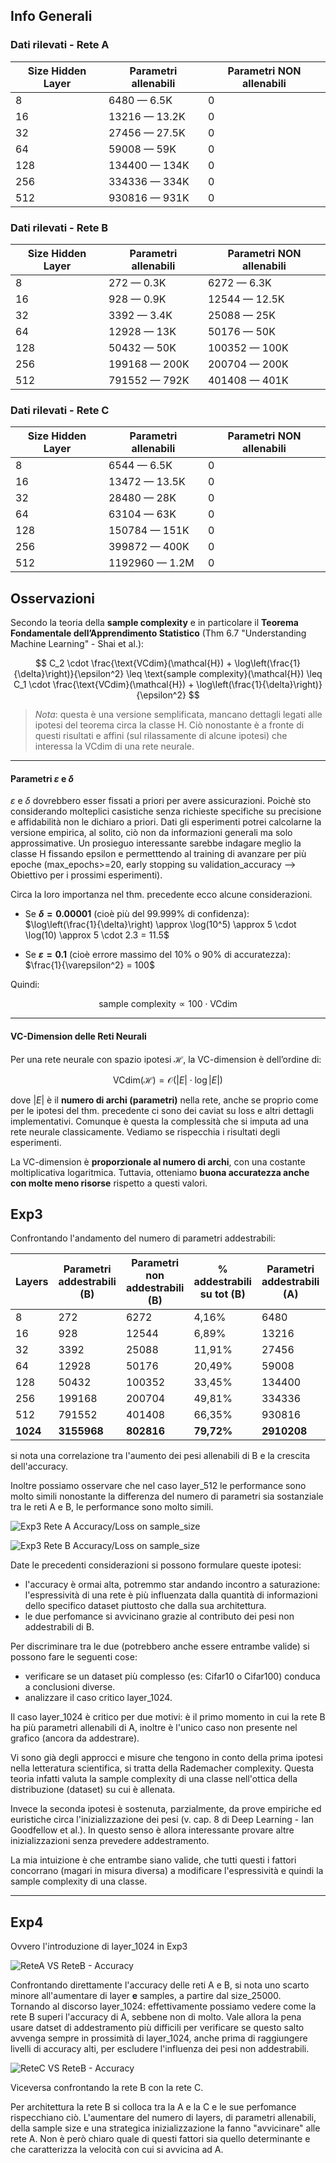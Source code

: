 ## Info Generali

### Dati rilevati - Rete A 
| Size Hidden Layer | Parametri allenabili | Parametri NON allenabili |
|-------------------|----------------------|---------------------------|
| 8                 | 6480 — 6.5K          | 0                         |
| 16                | 13216 — 13.2K        | 0                         |
| 32                | 27456 — 27.5K        | 0                         |
| 64                | 59008 — 59K          | 0                         |
| 128               | 134400 — 134K        | 0                         |
| 256               | 334336 — 334K        | 0                         |
| 512               | 930816 — 931K        | 0                         |

### Dati rilevati - Rete B
| Size Hidden Layer | Parametri allenabili | Parametri NON allenabili |
|-------------------|----------------------|---------------------------|
| 8                 | 272 — 0.3K           | 6272 — 6.3K               |
| 16                | 928 — 0.9K           | 12544 — 12.5K             |
| 32                | 3392 — 3.4K          | 25088 — 25K               |
| 64                | 12928 — 13K          | 50176 — 50K               |
| 128               | 50432 — 50K          | 100352 — 100K             |
| 256               | 199168 — 200K        | 200704 — 200K             |
| 512               | 791552 — 792K        | 401408 — 401K             |

### Dati rilevati - Rete C
| Size Hidden Layer | Parametri allenabili | Parametri NON allenabili |
|-------------------|----------------------|---------------------------|
| 8                 | 6544 — 6.5K          | 0                         |
| 16                | 13472 — 13.5K        | 0                         |
| 32                | 28480 — 28K          | 0                         |
| 64                | 63104 — 63K          | 0                         |
| 128               | 150784 — 151K        | 0                         |
| 256               | 399872 — 400K        | 0                         |
| 512               | 1192960 — 1.2M       | 0                         |


## Osservazioni
Secondo la teoria della **sample complexity** e in particolare il **Teorema Fondamentale dell’Apprendimento Statistico** (Thm 6.7 "Understanding Machine Learning" - Shai et al.):

$$
C_2 \cdot \frac{\text{VCdim}(\mathcal{H}) + \log\left(\frac{1}{\delta}\right)}{\epsilon^2} \leq \text{sample complexity}(\mathcal{H}) \leq C_1 \cdot \frac{\text{VCdim}(\mathcal{H}) + \log\left(\frac{1}{\delta}\right)}{\epsilon^2}
$$

> *Nota*: questa è una versione semplificata, mancano dettagli legati alle ipotesi del teorema circa la classe H. Ciò nonostante è a fronte di questi risultati e affini (sul rilassamente di alcune ipotesi) che interessa la VCdim di una rete neurale.

---

#### Parametri $\varepsilon$ e $\delta$

$\varepsilon$ e $\delta$ dovrebbero esser fissati a priori per avere assicurazioni. Poichè sto considerando molteplici casistiche senza richieste specifiche su precisione e affidabilità non le dichiaro a priori. Dati gli esperimenti potrei calcolarne la versione empirica, al solito, ciò non da informazioni generali ma solo approssimative.
Un prosieguo interessante sarebbe indagare meglio la classe H fissando epsilon e permetttendo al training di avanzare per più epoche (max_epochs>=20, early stopping su validation_accuracy --> Obiettivo per i prossimi esperimenti).

Circa la loro importanza nel thm. precedente ecco alcune considerazioni.

* Se **$\delta = 0.00001$** (cioè più del 99.999% di confidenza): <br>
  $\log\left(\frac{1}{\delta}\right) \approx \log(10^5) \approx 5 \cdot \log(10) \approx 5 \cdot 2.3 = 11.5$

* Se **$\varepsilon = 0.1$** (cioè errore massimo del 10% o 90% di accuratezza): <br>
  $\frac{1}{\varepsilon^2} = 100$
  
  
Quindi:

  $$
  \text{sample complexity} \propto 100 \cdot \text{VCdim}
  $$

---

#### VC-Dimension delle Reti Neurali

Per una rete neurale con spazio ipotesi $\mathcal{H}$, la VC-dimension è dell’ordine di:

$$
\text{VCdim}(\mathcal{H}) = \mathcal{O}(|E| \cdot \log |E|)
$$

dove $|E|$ è il **numero di archi (parametri)** nella rete, anche se proprio come per le ipotesi del thm. precedente ci sono dei caviat su loss e altri dettagli implementativi. Comunque è questa la complessità che si imputa ad una rete neurale classicamente. Vediamo se rispecchia i risultati degli esperimenti.

La VC-dimension è **proporzionale al numero di archi**, con una costante moltiplicativa logaritmica. Tuttavia, otteniamo **buona accuratezza anche con molte meno risorse** rispetto a questi valori.

## Exp3

Confrontando l'andamento del numero di parametri addestrabili:

| Layers | Parametri addestrabili (B) | Parametri non addestrabili (B) | % addestrabili su tot (B) | Parametri addestrabili (A) | Differenza A - B |
|--------|-----------------------------|----------------------------------|----------------------------|------------------------------|------------------|
| 8      | 272                         | 6272                             | 4,16%                      | 6480                         | 6208             |
| 16     | 928                         | 12544                            | 6,89%                      | 13216                        | 12288            |
| 32     | 3392                        | 25088                            | 11,91%                     | 27456                        | 24064            |
| 64     | 12928                       | 50176                            | 20,49%                     | 59008                        | 46080            |
| 128    | 50432                       | 100352                           | 33,45%                     | 134400                       | 83968            |
| 256    | 199168                      | 200704                           | 49,81%                     | 334336                       | 135168           |
| 512    | 791552                      | 401408                           | 66,35%                     | 930816                       | 139264           |
| **1024** | **3155968**               | **802816**                       | **79,72%**                 | **2910208**                  | **-245760**      |

si nota una correlazione tra l'aumento dei pesi allenabili di B e la crescita dell'accuracy.

Inoltre possiamo osservare che nel caso layer_512 le performance sono molto simili nonostante la differenza del numero di parametri sia sostanziale tra le reti A e B, le performance sono molto simili. 

![Exp3  Rete A Accuracy/Loss on sample_size](https://github.com/WrongMedal/Th_Sample_Complexity/blob/main/Grafici_risultati/Exp3_ReteA_Accuracy_Loss.png)

![Exp3 Rete B Accuracy/Loss on sample_size](https://github.com/WrongMedal/Th_Sample_Complexity/blob/main/Grafici_risultati/Exp3_ReteB_Accuracy_Loss.png)

Date le precedenti considerazioni si possono formulare queste ipotesi:
* l'accuracy è ormai alta, potremmo star andando incontro a saturazione: l'espressività di una rete è più influenzata dalla quantità di informazioni dello specifico dataset piuttosto che dalla sua architettura.
* le due perfomance si avvicinano grazie al contributo dei pesi non addestrabili di B.

Per discriminare tra le due (potrebbero anche essere entrambe valide) si possono fare le seguenti cose:
* verificare se un dataset più complesso (es: Cifar10 o Cifar100) conduca a conclusioni diverse.
* analizzare il caso critico layer_1024.

Il caso layer_1024 è critico per due motivi: è il primo momento in cui la rete B ha più parametri allenabili di A, inoltre è l'unico caso non presente nel grafico (ancora da addestrare).

Vi sono già degli approcci e misure che tengono in conto della prima ipotesi nella letteratura scientifica, si tratta della Rademacher complexity. Questa teoria infatti valuta la sample complexity di una classe nell'ottica della distribuzione (dataset) su cui è allenata.

Invece la seconda ipotesi è sostenuta, parzialmente, da prove empiriche ed euristiche circa l'inizializzazione dei pesi (v. cap. 8 di Deep Learning - Ian Goodfellow et al.). In questo senso è allora interessante provare altre inizializzazioni senza prevedere addestramento.

La mia intuizione è che entrambe siano valide, che tutti questi i fattori concorrano (magari in misura diversa) a modificare l'espressività e quindi la sample complexity di una classe.

----------------------------------------------------------------------

## Exp4 
Ovvero l'introduzione di layer_1024 in Exp3

![ReteA VS ReteB - Accuracy](https://github.com/WrongMedal/Th_Sample_Complexity/blob/main/Grafici_risultati/Exp4_ReteA_VS_ReteB.png)

Confrontando direttamente l'accuracy delle reti A e B, si nota uno scarto minore all'aumentare di layer **e** samples, a partire dal size_25000.<br>
Tornando al discorso layer_1024: effettivamente possiamo vedere come la rete B superi l'accuracy di A, sebbene non di molto. Vale allora la pena usare datset di addestramento più difficili per verificare se questo salto avvenga sempre in prossimità di layer_1024, anche prima di raggiungere livelli di accuracy alti, per escludere l'influenza dei pesi non addestrabili. 

![ReteC VS ReteB - Accuracy](https://github.com/WrongMedal/Th_Sample_Complexity/blob/main/Grafici_risultati/Exp4_ReteC_VS_ReteB.png)

Viceversa confrontando la rete B con la rete C.

Per architettura la rete B si colloca tra la A e la C e le sue perfomance rispecchiano ciò. L'aumentare del numero di layers, di parametri allenabili, della sample size e una strategica inizializzazione la fanno "avvicinare" alle rete A. Non è però chiaro quale di questi fattori sia quello determinante e che caratterizza la velocità con cui si avvicina ad A. 
